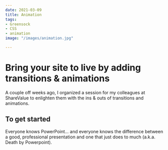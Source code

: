 ```yaml
---
date: 2021-03-09
title: Animation
tags:
- Greensock
- CSS
- animation
image: "/images/animation.jpg"

---
```

# Bring your site to live by adding transitions & animations

A couple off weeks ago, I organized a session for my colleagues at ShareValue to enlighten them with the ins & outs of transitions and animations.

## To get started

Everyone knows PowerPoint... and everyone knows the difference between a good, professional presentation and one that just does to much (a.k.a. Death by Powerpoint). 